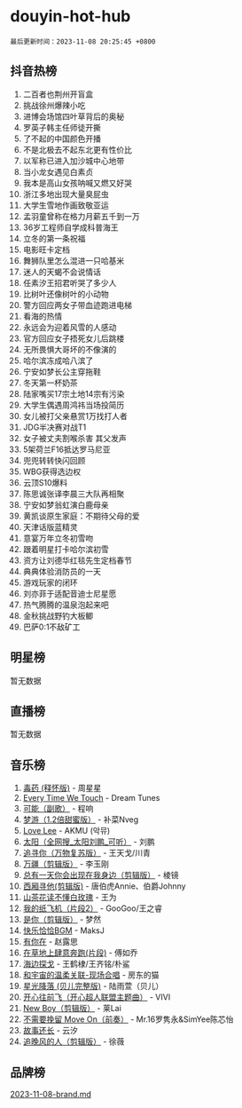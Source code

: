 # douyin-hot-hub

`最后更新时间：2023-11-08 20:25:45 +0800`

## 抖音热榜

1. 二百者也荆州开盲盒
1. 挑战徐州爆辣小吃
1. 进博会场馆四叶草背后的奥秘
1. 罗英子韩主任师徒开撕
1. 了不起的中国颜色开播
1. 不是北极去不起东北更有性价比
1. 以军称已进入加沙城中心地带
1. 当小龙女遇见白素贞
1. 我本是高山女孩呐喊又燃又好哭
1. 浙江多地出现大量臭屁虫
1. 大学生雪地作画致敬亚运
1. 孟羽童曾称在格力月薪五千到一万
1. 36岁工程师自学成科普海王
1. 立冬的第一条祝福
1. 电影旺卡定档
1. 舞狮队里怎么混进一只哈基米
1. 迷人的天蝎不会说情话
1. 任素汐王招君听哭了多少人
1. 比树叶还像树叶的小动物
1. 警方回应两女子带血迹跑进电梯
1. 看海的热情
1. 永远会为迎着风雪的人感动
1. 官方回应女子捂死女儿后跳楼
1. 无所畏惧大哥坏的不像演的
1. 哈尔滨冻成哈八滨了
1. 宁安如梦长公主穿拖鞋
1. 冬天第一杯奶茶
1. 陆家嘴买17宗土地14宗有污染
1. 大学生偶遇周鸿祎当场投简历
1. 女儿被打父亲悬赏1万找打人者
1. JDG半决赛对战T1
1. 女子被丈夫割喉杀害 其父发声
1. 5架荷兰F16抵达罗马尼亚
1. 兜兜转转快闪回顾
1. WBG获得选边权
1. 云顶S10爆料
1. 陈思诚张译李晨三大队再相聚
1. 宁安如梦翁虹演白鹿母亲
1. 黄凯谈原生家庭：不期待父母的爱
1. 天津话版蓝精灵
1. 意宴万年立冬初雪吻
1. 跟着明星打卡哈尔滨初雪
1. 资方让刘德华红毯先生定档春节
1. 典典体验消防员的一天
1. 游戏玩家的闭环
1. 刘亦菲于适配音迪士尼星愿
1. 热气腾腾的温泉泡起来吧
1. 金秋挑战野钓大板鲫
1. 巴萨0:1不敌矿工

## 明星榜

暂无数据

## 直播榜

暂无数据

## 音乐榜

1. [毒药 (释怀版)](https://sf6-cdn-tos.douyinstatic.com/obj/tos-cn-ve-2774/oYILMEAzspdZBIzy4frJNB8ZHPHWAhiwowd4Ad) - 周星星
1. [Every Time We Touch](https://sf3-cdn-tos.douyinstatic.com/obj/tos-cn-ve-2774/ogN6lUKQeBBfEVhIOMikG1CcJjugxk1tztZyhP) - Dream Tunes
1. [可能（副歌）](https://sf3-cdn-tos.douyinstatic.com/obj/tos-cn-ve-2774/cde1731888894259b333569393c2fb51) - 程响
1. [梦游（1.2倍甜蜜版）](https://sf3-cdn-tos.douyinstatic.com/obj/tos-cn-ve-2774/o4gyAUm8hwufoEABmwVIiQtHsFuGzAEEWtNMzo) - 补菜Nveg
1. [Love Lee](https://sf3-cdn-tos.douyinstatic.com/obj/tos-cn-ve-2774/o05GbkJGbCBTdDnMtB0fwOYgkeZp23vrWQDQBS) - AKMU (악뮤)
1. [太阳（全网搜_太阳刘鹏_可听）](https://sf3-cdn-tos.douyinstatic.com/obj/tos-cn-ve-2774/ogWbyIQnlBFImVbeDocRdCIYtBHlbJXgfZMvgz) - 刘鹏
1. [追寻你（万物复苏版）](https://sf6-cdn-tos.douyinstatic.com/obj/tos-cn-ve-2774/oYeAZJsbjIDit9APmBg8u6uDUQnHmoCf3gbo74) - 王天戈/川青
1. [万疆（剪辑版）](https://sf6-cdn-tos.douyinstatic.com/obj/tos-cn-ve-2774/ooG7oVgFlDTelKCjCsTTobQvbdtj1BBQXnfZd8) - 李玉刚
1. [总有一天你会出现在我身边（剪辑版）](https://sf6-cdn-tos.douyinstatic.com/obj/tos-cn-ve-2774/oMLsHwhWW7CYoAhoWB9EXUQIzNBsfAJxpAoxCU) - 棱镜
1. [西厢寻他(剪辑版)](https://sf6-cdn-tos.douyinstatic.com/obj/tos-cn-ve-2774/oUsAVfAQKlRNxEv5qxvIB8o5qmIWUcXbzJKJhw) - 唐伯虎Annie、伯爵Johnny
1. [山茶花读不懂白玫瑰](https://sf6-cdn-tos.douyinstatic.com/obj/tos-cn-ve-2774/osfn8B7DktrRHEPJgPCfDbw7QDQEkwC16BxZg9) - 王为
1. [我的纸飞机（片段2）](https://sf3-cdn-tos.douyinstatic.com/obj/tos-cn-ve-2774/oM2ZrKcg2CD5AeRB2gkeXOFB1IxAGJdZPazYHf) - GooGoo/王之睿
1. [是你（剪辑版）](https://sf3-cdn-tos.douyinstatic.com/obj/tos-cn-ve-2774/46019dae783c4c969944217fe1cfafc4) - 梦然
1. [快乐恰恰BGM](https://sf6-cdn-tos.douyinstatic.com/obj/tos-cn-ve-2774/07b173ca7d2f40f3ba0b97ac7fa3a44a) - MaksJ
1. [有你在](https://sf3-cdn-tos.douyinstatic.com/obj/tos-cn-ve-2774/o8zImmNsI8B0yfAW5FKAB1oBhkMAlIrwsZEi1V) - 赵露思
1. [在草地上肆意奔跑(片段)](https://sf6-cdn-tos.douyinstatic.com/obj/tos-cn-ve-2774/8831d494742f45dabdfa8adb8b817259) - 傅如乔
1. [海边探戈](https://sf3-cdn-tos.douyinstatic.com/obj/tos-cn-ve-2774/os9gE0VQCGqt6VQkZDyBBYvfSDY0QFe3vVmubn) - 王鹤棣/王齐铭/朴鲨
1. [和宇宙的温柔关联-现场合唱](https://sf3-cdn-tos.douyinstatic.com/obj/tos-cn-ve-2774/o0hONGDYQBgk0e5bqDeQOonVmncA6tC2nBwZLT) - 房东的猫
1. [星光降落 (贝儿完整版)](https://sf3-cdn-tos.douyinstatic.com/obj/tos-cn-ve-2774/okwB9hAwyAtsFFkFBzAX1hOOfQuIoMNs0W2Mwr) - 陆雨萱（贝儿）
1. [开心往前飞（开心超人联盟主题曲）](https://sf3-cdn-tos.douyinstatic.com/obj/tos-cn-ve-2774/9d8fb7c82cf1421fb93a9fe925275e0a) - VIVI
1. [New Boy（剪辑版）](https://sf3-cdn-tos.douyinstatic.com/obj/tos-cn-ve-2774/oAozkaGFcPxBerw7nBQfYf8z6CgCZAblDka2cl) - 莱Lai
1. [不需要挽留 Move On（前奏）](https://sf6-cdn-tos.douyinstatic.com/obj/tos-cn-ve-2774/ooCBhgCCkF4nExzQL9WZSUbitfA8IsDkgQIYhe) - Mr.16罗隽永&SimYee陈芯怡
1. [故事还长](https://sf3-cdn-tos.douyinstatic.com/obj/tos-cn-ve-2774/30a26758c8594f0ab81ac675c33ee2c5) - 云汐
1. [追晚风的人（剪辑版）](https://sf6-cdn-tos.douyinstatic.com/obj/tos-cn-ve-2774/560835060af84ac29cd5c12e2a98f7eb) - 徐薇

## 品牌榜

[2023-11-08-brand.md](2023-11-08-brand.md)
